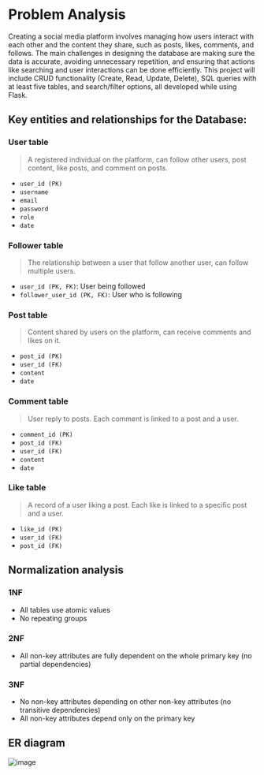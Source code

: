 # Problem Analysis
Creating a social media platform involves managing how users interact with each other and the content they share, such as posts, likes, comments, and follows. The main challenges in designing the database are making sure the data is accurate, avoiding unnecessary repetition, and ensuring that actions like searching and user interactions can be done efficiently. This project will include CRUD functionality (Create, Read, Update, Delete), SQL queries with at least five tables, and search/filter options, all developed while using Flask.

## Key entities and relationships for the Database:
### User table
> A registered individual on the platform, can follow other users, post content, like posts, and comment on posts.
- `user_id (PK)`
- `username`
- `email`
- `password`
- `role`
- `date`
### Follower table
> The relationship between a user that follow another user, can follow multiple users.
- `user_id (PK, FK)`: User being followed 
- `follower_user_id (PK, FK)`: User who is following
### Post table
> Content shared by users on the platform, can receive comments and likes on it.
- `post_id (PK)`
- `user_id (FK)`
- `content`
- `date`
### Comment table
> User reply to posts. Each comment is linked to a post and a user.
- `comment_id (PK)`
- `post_id (FK)`
- `user_id (FK)`
- `content`
- `date`
### Like table
> A record of a user liking a post. Each like is linked to a specific post and a user.
- `like_id (PK)`
- `user_id (FK)`
- `post_id (FK)`

## Normalization analysis
### 1NF
- All tables use atomic values
- No repeating groups
### 2NF
- All non-key attributes are fully dependent on the whole primary key (no partial dependencies)
### 3NF
- No non-key attributes depending on other non-key attributes (no transitive dependencies)
- All non-key attributes depend only on the primary key

## ER diagram
![image](https://github.com/user-attachments/assets/a6544965-4ee5-48e0-92ba-5266f7d24eae)



